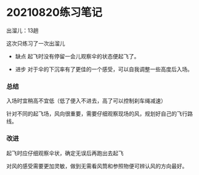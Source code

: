 # 20210820练习笔记

出溜儿：13趟

这次只练习了一次出溜儿

- 缺点
 起飞时没有停留一会儿观察伞的状态便起飞了。

- 进步
    对于伞的下沉率有了更佳的一个感受，可以自我调整一些高度后入场。

### 总结

入场时宜稍高不宜低（低了便入不进去，高了可以控制刹车绳减速）

针对不同的起飞场，风向很重要，需要仔细观察现场的风，规划好自己的飞行路线。

### 改进

起飞时应仔细观察伞状，确定无误后再跑出去起飞

对风的感受需要更加灵敏，做到无需看风筒和参照物便可辨认风的方向最好。




